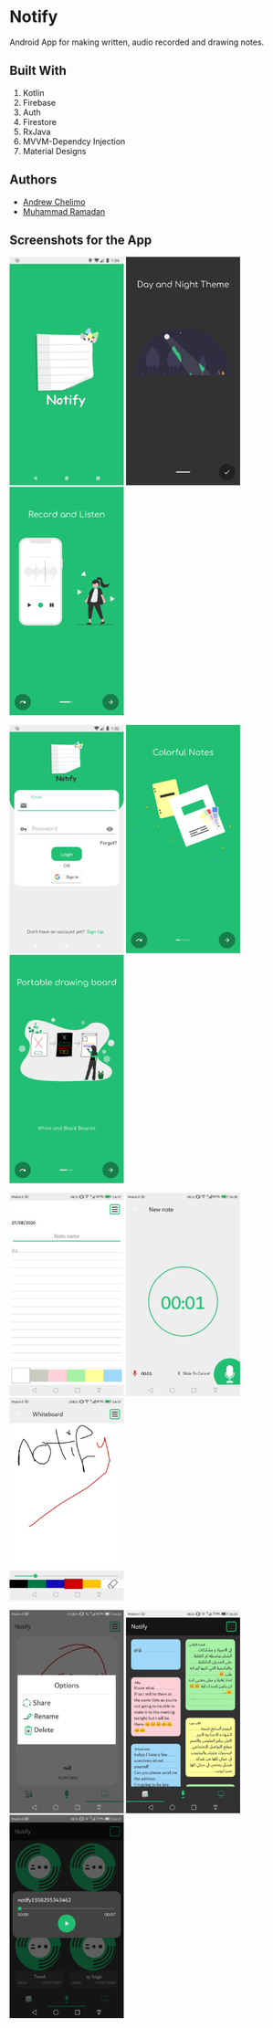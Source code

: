 # Notify
Android App for making written, audio recorded and drawing notes.

## Built With

1. Kotlin
2. Firebase 
3. Auth
4. Firestore
5. RxJava
6. MVVM-Dependcy Injection
7. Material Designs

## Authors

* [Andrew Chelimo](https://www.linkedin.com/in/andrew-chelimo-63ba441b6/)
* [Muhammad Ramadan](https://www.linkedin.com/in/m7mdramadandx/)

## Screenshots for the App

<img src="screenshot/0.png" width=200> <img src="screenshot/5.png" width=200> <img src="screenshot/4.png" width=200>

<img src="screenshot/1.png" width=200> <img src="screenshot/2.png" width=200> <img src="screenshot/3.png" width=200>

<img src="screenshot/11.png" width=200> <img src="screenshot/22.png" width=200> <img src="screenshot/33.png" width=200>

<img src="screenshot/333.png" width=200> <img src="screenshot/01.png" width=200> <img src="screenshot/02.png" width=200>
